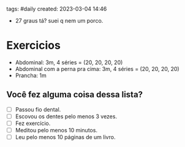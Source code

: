 tags: #daily 
created: 2023-03-04 14:46

- 27 graus tá? suei q nem um porco.

# Exercicios
- Abdominal: 3m, 4 séries = (20, 20, 20, 20)
- Abdominal com a perna pra cima: 3m, 4 séries = (20, 20, 20, 20)
- Prancha: 1m

## Você fez alguma coisa dessa lista?
- [ ] Passou fio dental.
- [ ] Escovou os dentes pelo menos 3 vezes.
- [ ] Fez exercício.
- [ ] Meditou pelo menos 10 minutos.
- [ ] Leu pelo menos 10 páginas de um livro.